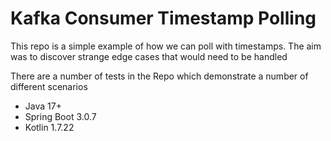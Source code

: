 # Kafka Consumer Timestamp Polling

This repo is a simple example of how we can poll with timestamps. The aim was to discover strange edge cases that would need to be handled

There are a number of tests in the Repo which demonstrate a number of different scenarios

- Java 17+
- Spring Boot 3.0.7
- Kotlin 1.7.22